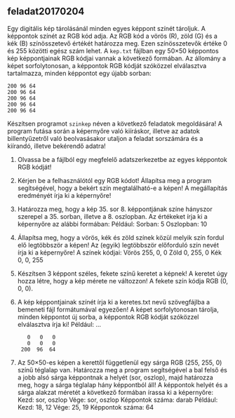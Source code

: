 feladat20170204
----------
Egy digitális kép tárolásánál minden egyes képpont színét tároljuk. A képpontok színét az RGB kód adja. Az RGB kód a vörös (R), zöld (G) és a kék (B) színösszetevő értékét határozza meg. Ezen színösszetevők értéke 0 és 255 közötti egész szám lehet. 
A `kep.txt` fájlban egy 50×50 képpontos kép képpontjainak RGB kódjai vannak a következő formában. Az állomány a képet sorfolytonosan, a képpontok RGB kódját szóközzel elválasztva tartalmazza, minden képpontot egy újabb sorban: 

    200 96 64
    200 96 64
    200 96 64
    200 96 64
    200 96 64

Készítsen programot `szinkep` néven a következő feladatok megoldására! A program futása során a képernyőre való kiíráskor, illetve az adatok billentyűzetről való beolvasásakor utaljon a feladat sorszámára és a kiírandó, illetve bekérendő adatra! 

1. Olvassa be a fájlból egy megfelelő adatszerkezetbe az egyes képpontok RGB kódját! 
2. Kérjen be a felhasználótól egy RGB kódot! Állapítsa meg a program segítségével, hogy a bekért szín megtalálható-e a képen! A megállapítás eredményét írja ki a képernyőre! 
3. Határozza meg, hogy a kép 35. sor 8. képpontjának színe hányszor szerepel a 35. sorban, illetve a 8. oszlopban. Az értékeket írja ki a képernyőre az alábbi formában: 
Például: Sorban: 5 Oszlopban: 10 
4. Állapítsa meg, hogy a vörös, kék és zöld színek közül melyik szín fordul elő legtöbbször a képen! Az (egyik) legtöbbször előforduló szín nevét írja ki a képernyőre!  A színek kódjai: Vörös 255, 0, 0 Zöld 0, 255, 0 Kék 0, 0, 255 
5. Készítsen 3 képpont széles, fekete színű keretet a képnek! A keretet úgy hozza létre, hogy a kép mérete ne változzon! A fekete szín kódja RGB (0, 0, 0). 
6. A kép képpontjainak színét írja ki a keretes.txt nevű szövegfájlba a bemeneti fájl formátumával egyezően! A képet sorfolytonosan tárolja, minden képpontot új sorba, a képpontok RGB kódját szóközzel elválasztva írja ki! 
Például: ... 

          0   0   0
          0   0   0
        200  96  64

7. Az 50×50-es képen a kerettől függetlenül egy sárga RGB (255, 255, 0) színű téglalap van. Határozza meg a program segítségével a bal felső és a jobb alsó sárga képpontnak a helyét (sor, oszlop), majd határozza meg, hogy a sárga téglalap hány képpontból áll! A képpontok helyét és a sárga alakzat méretét a következő formában írassa ki a képernyőre: 
Kezd: sor, oszlop 
Vége: sor, oszlop 
Képpontok száma: darab 
Például: Kezd: 18, 12 
Vége: 25, 19 
Képpontok száma: 64 
